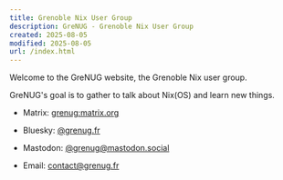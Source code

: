 ```yaml
---
title: Grenoble Nix User Group
description: GreNUG - Grenoble Nix User Group
created: 2025-08-05
modified: 2025-08-05
url: /index.html
---
```


Welcome to the GreNUG website, the Grenoble Nix user group.

GreNUG's goal is to gather to talk about Nix(OS) and learn new things.

- Matrix: [grenug:matrix.org](https://matrix.to/#/#grenug:matrix.org)

- Bluesky: [@grenug.fr](https://bsky.app/profile/grenug.fr)

- Mastodon: [@grenug@mastodon.social](https://mastodon.social/@grenug)

- Email: [contact@grenug.fr](mailto:contact@grenug.fr)
